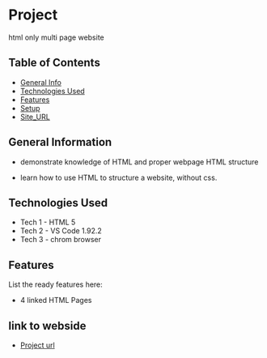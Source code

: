 # Project
html only multi page website 


## Table of Contents
* [General Info](#general-information)
* [Technologies Used](#technologies-used)
* [Features](#features)
* [Setup](#setup)
* [Site_URL](https://roadmap.sh/projects/basic-html-website)

## General Information
- demonstrate knowledge of HTML and proper webpage HTML structure

- learn how to use HTML to structure a website, without css.

## Technologies Used
- Tech 1 - HTML 5
- Tech 2 - VS Code 1.92.2
- Tech 3 - chrom browser

## Features
List the ready features here:
- 4 linked HTML Pages


## link to webside
- [Project url](https://roadmap.sh/projects/basic-html-website)
